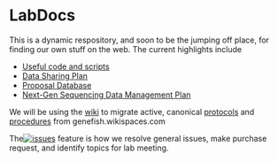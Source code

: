 LabDocs
=======

This is a dynamic respository, and soon to be the jumping off place, for finding our own stuff on the web. The current highlights include 

* [Useful code and scripts](https://github.com/sr320/LabDocs/tree/master/code)
* [Data Sharing Plan](https://github.com/sr320/LabDocs/blob/master/DataSharePlan.md)
* [Proposal Database](https://github.com/sr320/LabDocs/blob/master/Proposal_database.md)
* [Next-Gen Sequencing Data Management Plan](https://github.com/sr320/LabDocs/blob/master/DMPseq.md)


We will be using the [wiki](https://github.com/sr320/LabDocs/wiki) to migrate active, canonical [protocols](http://genefish.wikispaces.com/protocols) and [procedures](http://genefish.wikispaces.com/How-to) from genefish.wikispaces.com

The[![issues](https://img.shields.io/github/issues/sr320/LabDocs.svg)](https://github.com/sr320/LabDocs/issues) feature is how we resolve general issues, make purchase request, and identify topics for lab meeting.
